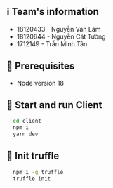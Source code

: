 
## ℹ️ Team's information

- 18120433 - Nguyễn Văn Lâm
- 18120644 - Nguyễn Cát Tường
- 1712149 - Trần Minh Tân

## 📃 Prerequisites

- Node version 18

## 📃 Start and run Client

```sh
  cd client
  npm i
  yarn dev
```
## 📃 Init truffle

```sh
  npm i -g truffle
  truffle init
```
